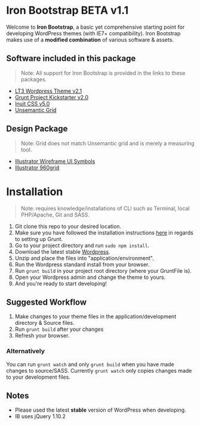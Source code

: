 # Iron Bootstrap BETA v1.1
Welcome to **Iron Bootstrap**, a basic yet comprehensive starting point for developing WordPress themes (with IE7+ compatibility). Iron Bootstrap makes use of a **modified combination** of various software & assets.

## Software included in this package
> Note: All support for Iron Bootstrap is provided in the links to these packages.

- [LT3 Wordpress Theme v2.1](https://github.com/beaucharman/lt3)
- [Grunt Project Kickstarter v2.0](https://github.com/beaucharman/grunt-project-kickstarter)
- [Inuit CSS v5.0](http://inuitcss.com)
- [Unsemantic Grid](http://unsemantic.com)

## Design Package
> Note: Grid does not match Unsemantic grid and is merely a measuring tool.

- [Illustrator Wireframe UI Symbols](http://dribbble.com/shots/760177-Wireframe-Blueprint-Kit)
- [Illustrator 960grid](http://960.gs/)

# Installation
> Note: requires knowledge/installations of CLI such as Terminal, local PHP/Apache, Git and SASS.

1. Git clone this repo to your desired location.
2. Make sure you have followed the installation instructions [here](https://github.com/beaucharman/grunt-project-kickstarter) in regards to setting up Grunt.
3. Go to your project directory and run `sudo npm install`.
4. Download the latest stable [Wordpress](http://wordpress.org).
5. Unzip and place the files into "application/environment".
6. Run the Wordpress standard install from your browser.
7. Run `grunt build` in your project root directory (where your GruntFile is).
8. Open your Wordpress admin and change the theme to yours.
9. And you're ready to start developing!

## Suggested Workflow
1. Make changes to your theme files in the application/development directory & Source files.
2. Run `grunt build` after your changes
3. Refresh your browser.

### Alternatively
You can run `grunt watch` and only `grunt build` when you have made changes to source/SASS. Currently `grunt watch` only copies changes made to your development files.

## Notes
- Please used the latest **stable** version of WordPress when developing.
- IB uses jQuery 1.10.2
